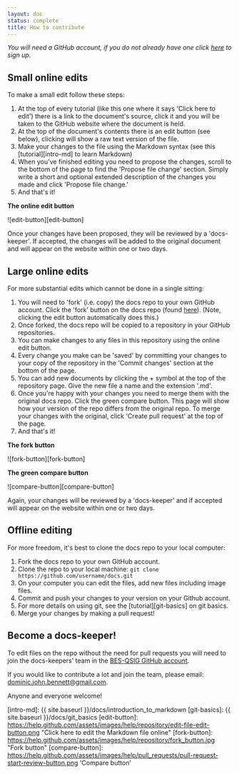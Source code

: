 ```yaml
---
layout: doc
status: complete
title: How to contribute
---
```


_You will need a GitHub account, if you do not already have one click
[here](https://github.com/) to sign up._

## Small online edits

To make a small edit follow these steps:

1. At the top of every tutorial (like this one where it says 'Click here to
edit') there is a link to the document's source, click it and you will be taken
to the GitHub website where the document is held.
2. At the top of the document's contents there is an edit button (see below),
clicking will show a raw text version of the file.
3. Make your changes to the file using the Markdown syntax (see this
    [tutorial][intro-md]
    to learn Markdown)
4. When you've finished editing you need to propose the changes, scroll to the
bottom of the page to find the 'Propose file change' section. Simply write a
short and optional extended description of the changes you made and click
'Propose file change.'
5. And that's it!

**The online edit button**

![edit-button][edit-button]

Once your changes have been proposed, they will be reviewed by a 'docs-keeper'.
If accepted, the changes will be added to the original document and will appear
on the website within one or two days.

## Large online edits

For more substantial edits which cannot be done in a single sitting:

1. You will need to 'fork' (i.e. copy) the docs repo to your own GitHub account.
Click the 'fork' button on the docs repo (found [here][docs-repo]).
(Note, clicking the edit button automatically does this.)
2. Once forked, the docs repo will be copied to a repository in your GitHub
repositories.
3. You can make changes to any files in this repository using the online edit
button.
4. Every change you make can be 'saved' by committing your changes to your copy
of the repository in the 'Commit changes' section at the bottom of the page.
5. You can add new documents by clicking the + symbol at the top of the
repository page. Give the new file a name and the extension '.md'.
6. Once you're happy with your changes you need to merge them with the original
docs repo. Click the green compare button.
This page will show how your version of the repo differs from the original repo.
To merge your changes with the original, click 'Create pull request' at the top
of the page.
7. And that's it!

**The fork button**

![fork-button][fork-button]

**The green compare button**

![compare-button][compare-button]

Again, your changes will be reviewed by a 'docs-keeper' and if accepted will
appear on the website within one or two days.

## Offline editing

For more freedom, it's best to clone the docs repo to your local computer:

1. Fork the docs repo to your own GitHub account.
2. Clone the repo to your local machine: `git clone https://github.com/username/docs.git`
3. On your computer you can edit the files, add new files including image files.
4. Commit and push your changes to your version on your Github account.
5. For more details on using git, see the [tutorial][git-basics] on git basics.
5. Merge your changes by making a pull request!

## Become a docs-keeper!

To edit files on the repo without the need for pull requests you will need to
join the docs-keepers' team in the [BES-QSIG GitHub account](https://github.com/BES-QSIG).

If you would like to contribute a lot and join the team, please email:
dominic.john.bennett@gmail.com.

Anyone and everyone welcome!

<!-- References -->
[docs-repo]: https://github.com/BES-QSIG/docs/
[intro-md]: {{ site.baseurl }}/docs/introduction_to_markdown
[git-basics]: {{ site.baseurl }}/docs/git_basics
[edit-button]: https://help.github.com/assets/images/help/repository/edit-file-edit-button.png "Click here to edit the Markdown file online"
[fork-button]: https://help.github.com/assets/images/help/repository/fork_button.jpg "Fork button"
[compare-button]: https://help.github.com/assets/images/help/pull_requests/pull-request-start-review-button.png 'Compare button'
